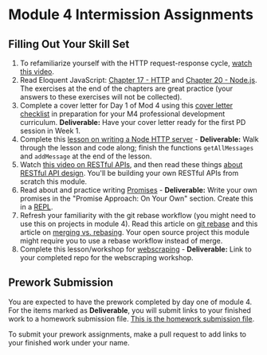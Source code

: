 # Module 4 Intermission Assignments

## Filling Out Your Skill Set

1. To refamiliarize yourself with the HTTP request-response cycle, [watch this video](https://www.youtube.com/watch?v=eesqK59rhGA).
2. Read Eloquent JavaScript: [Chapter 17 - HTTP](http://eloquentjavascript.net/17_http.html) and [Chapter 20 - Node.js](http://eloquentjavascript.net/20_node.html). The exercises at the end of the chapters are great practice (your answers to these exercises will not be collected).
3. Complete a cover letter for Day 1 of Mod 4 using this [cover letter checklist](https://github.com/turingschool/career-development-curriculum/blob/master/module_four/cover_letter_checklist.md) in preparation for your M4 professional development curriculum.
**Deliverable:** Have your cover letter ready for the first PD session in Week 1.
4. Complete this [lesson on writing a Node HTTP server](http://frontend.turing.io/lessons/module-4/node-prework.html) - **Deliverable:** Walk through the lesson and code along; finish the functions `getAllMessages` and `addMessage` at the end of the lesson.
5. Watch [this video on RESTful APIs](https://www.youtube.com/watch?v=SLwpqD8n3d0), and then read these things [about RESTful API design](https://hackernoon.com/restful-api-designing-guidelines-the-best-practices-60e1d954e7c9). You'll be building your own RESTful APIs from scratch this module.
6. Read about and practice writing [Promises](https://gist.github.com/robbiejaeger/dc8f55c1f9462741090862f736b82cab) - **Deliverable:** Write your own promises in the "Promise Approach: On Your Own" section. Create this in a [REPL](https://repl.it/).
7. Refresh your familiarity with the git rebase workflow (you might need to use this on projects in module 4). Read this article on [git rebase](https://www.atlassian.com/git/tutorials/rewriting-history/git-rebase) and this article on [merging vs. rebasing](https://www.atlassian.com/git/tutorials/merging-vs-rebasing). Your open source project this module might require you to use a rebase workflow instead of merge.
8. Complete this lesson/workshop for [webscraping](https://frontend.turing.io/lessons/module-4/web-scraping-workshop.html) - **Deliverable:** Link to your completed repo for the webscraping workshop.


## Prework Submission

You are expected to have the prework completed by day one of module 4. For the items marked as **Deliverable**, you will submit links to your finished work to a homework submission file. [This is the homework submission file](https://github.com/turingschool/front-end-submissions-public/blob/master/1903/mod-4/prework-submissions.md).

To submit your prework assignments, make a pull request to add links to your finished work under your name.
